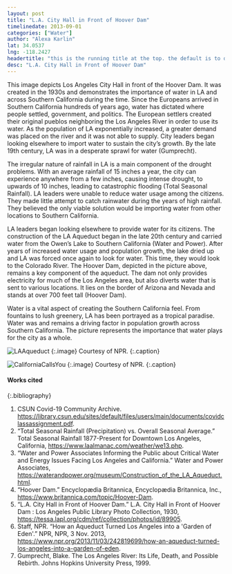```yaml
---
layout: post
title: "L.A. City Hall in Front of Hoover Dam"
timelinedate: 2013-09-01
categories: ["Water"]
author: "Alexa Karlin"
lat: 34.0537
lng: -118.2427
headertitle: "this is the running title at the top. the default is to display the site title, so to activate the running title you will need to uncomment in the post.html layout"
desc: "L.A. City Hall in Front of Hoover Dam"
---
```


This image depicts Los Angeles City Hall in front of the Hoover Dam. It was created in the 1930s and demonstrates the importance of water in LA and across Southern California during the time. Since the Europeans arrived in Southern California hundreds of years ago, water has dictated where people settled, government, and politics. The European settlers created their original pueblos neighboring the Los Angeles River in order to use its water. As the population of LA exponentially increased, a greater demand was placed on the river and it was not able to supply. City leaders began looking elsewhere to import water to sustain the city’s growth. By the late 19th century, LA was in a desperate sprawl for water (Gumprecht). 

The irregular nature of rainfall in LA is a main component of the drought problems. With an average rainfall of 15 inches a year, the city can experience anywhere from a few inches, causing intense drought, to upwards of 10 inches, leading to catastrophic flooding (Total Seasonal Rainfall). LA leaders were unable to reduce water usage among the citizens. They made little attempt to catch rainwater during the years of high rainfall. They believed the only viable solution would be importing water from other locations to Southern California. 

LA leaders began looking elsewhere to provide water for its citizens. The construction of the LA Aqueduct began in the late 20th century and carried water from the Owen’s Lake to Southern California (Water and Power). After years of increased water usage and population growth, the lake dried up and LA was forced once again to look for water. This time, they would look to the Colorado River. The Hoover Dam, depicted in the picture above, remains a key component of the aqueduct. The dam not only provides electricity for much of the Los Angeles area, but also diverts water that is sent to various locations. It lies on the border of Arizona and Nevada and stands at over 700 feet tall (Hoover Dam). 

Water is a vital aspect of creating the Southern California feel. From fountains to lush greenery, LA has been portrayed as a tropical paradise. Water was and remains a driving factor in population growth across Southern California. The picture represents the importance that water plays for the city as a whole.

![LAAqueduct](CityHallLaAqueduct_AK.jpg)
   {:.image} 
Courtesy of NPR.
   {:.caption} 

![CaliforniaCallsYou](CityHallAdvertising_AK.jpg)
   {:.image} 
Courtesy of NPR.
   {:.caption} 

#### Works cited

{:.bibliography} 
1. CSUN Covid-19 Community Archive. https://library.csun.edu/sites/default/files/users/main/documents/covidclassassignment.pdf. 
2. “Total Seasonal Rainfall (Precipitation) vs. Overall Seasonal Average.” Total Seasonal Rainfall 1877-Present for Downtown Los Angeles, California, https://www.laalmanac.com/weather/we13.php.  
3. “Water and Power Associates Informing the Public about Critical Water and Energy Issues Facing Los Angeles and California.” Water and Power Associates, https://waterandpower.org/museum/Construction_of_the_LA_Aqueduct.html.  
4. “Hoover Dam.” Encyclopædia Britannica, Encyclopædia Britannica, Inc., https://www.britannica.com/topic/Hoover-Dam.  
5. “L.A. City Hall in Front of Hoover Dam.” L.A. City Hall in Front of Hoover Dam : Los Angeles Public Library Photo Collection, 1930, https://tessa.lapl.org/cdm/ref/collection/photos/id/89905.
6. Staff, NPR. “How an Aqueduct Turned Los Angeles into a 'Garden of Eden'.” NPR, NPR, 3 Nov. 2013, https://www.npr.org/2013/11/03/242819699/how-an-aqueduct-turned-los-angeles-into-a-garden-of-eden.
7. Gumprecht, Blake. The Los Angeles River: Its Life, Death, and Possible Rebirth. Johns Hopkins University Press, 1999.

